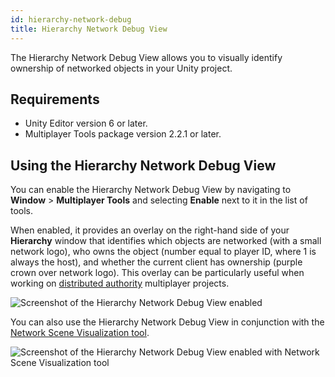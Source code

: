 ```yaml
---
id: hierarchy-network-debug
title: Hierarchy Network Debug View
---
```


The Hierarchy Network Debug View allows you to visually identify ownership of networked objects in your Unity project.

## Requirements

* Unity Editor version 6 or later.
* Multiplayer Tools package version 2.2.1 or later.

## Using the Hierarchy Network Debug View

You can enable the Hierarchy Network Debug View by navigating to **Window** > **Multiplayer Tools** and selecting **Enable** next to it in the list of tools.

When enabled, it provides an overlay on the right-hand side of your **Hierarchy** window that identifies which objects are networked (with a small network logo), who owns the object (number equal to player ID, where 1 is always the host), and whether the current client has ownership (purple crown over network logo). This overlay can be particularly useful when working on [distributed authority](https://docs-multiplayer.unity3d.com/netcode/current/terms-concepts/distributed-authority/) multiplayer projects.

![Screenshot of the Hierarchy Network Debug View enabled](/img/tools/HierarchyOverlayOn.png)

You can also use the Hierarchy Network Debug View in conjunction with the [Network Scene Visualization tool](network-scene-viz.md).

![Screenshot of the Hierarchy Network Debug View enabled with Network Scene Visualization tool](/img/tools/HierarchyOverlayAndNetSceneVis.png)
